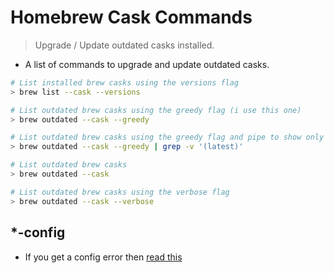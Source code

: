 # Homebrew Cask Commands

> Upgrade / Update outdated casks installed.

- A list of commands to upgrade and update outdated casks.

```sh
# List installed brew casks using the versions flag
> brew list --cask --versions

# List outdated brew casks using the greedy flag (i use this one)
> brew outdated --cask --greedy

# List outdated brew casks using the greedy flag and pipe to show only latest versions
> brew outdated --cask --greedy | grep -v '(latest)'

# List outdated brew casks
> brew outdated --cask

# List outdated brew casks using the verbose flag
> brew outdated --cask --verbose
```

## *-config

- If you get a config error then [read this](https://hashrocket.com/blog/posts/keep-anaconda-from-constricting-your-homebrew-installs)

